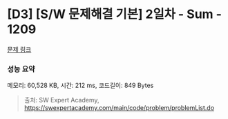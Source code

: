 # [D3] [S/W 문제해결 기본] 2일차 - Sum - 1209 

[문제 링크](https://swexpertacademy.com/main/code/problem/problemDetail.do?contestProbId=AV13_BWKACUCFAYh) 

### 성능 요약

메모리: 60,528 KB, 시간: 212 ms, 코드길이: 849 Bytes



> 출처: SW Expert Academy, https://swexpertacademy.com/main/code/problem/problemList.do